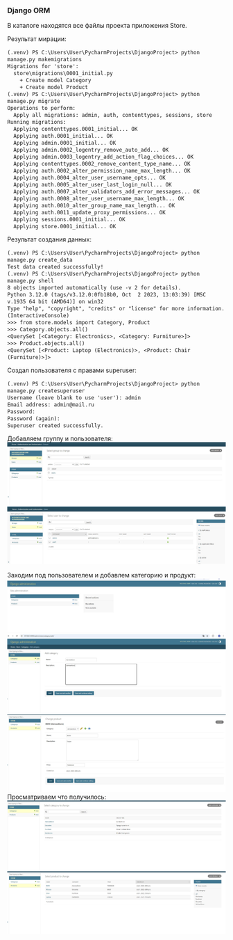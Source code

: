 ### Django ORM

В каталоге находятся все файлы проекта приложения Store.

Результат мирации:
```
(.venv) PS C:\Users\User\PycharmProjects\DjangoProject> python manage.py makemigrations
Migrations for 'store':
  store\migrations\0001_initial.py
    + Create model Category
    + Create model Product
(.venv) PS C:\Users\User\PycharmProjects\DjangoProject> python manage.py migrate
Operations to perform:
  Apply all migrations: admin, auth, contenttypes, sessions, store
Running migrations:
  Applying contenttypes.0001_initial... OK
  Applying auth.0001_initial... OK
  Applying admin.0001_initial... OK
  Applying admin.0002_logentry_remove_auto_add... OK
  Applying admin.0003_logentry_add_action_flag_choices... OK
  Applying contenttypes.0002_remove_content_type_name... OK
  Applying auth.0002_alter_permission_name_max_length... OK
  Applying auth.0004_alter_user_username_opts... OK
  Applying auth.0005_alter_user_last_login_null... OK
  Applying auth.0007_alter_validators_add_error_messages... OK
  Applying auth.0008_alter_user_username_max_length... OK
  Applying auth.0010_alter_group_name_max_length... OK
  Applying auth.0011_update_proxy_permissions... OK
  Applying sessions.0001_initial... OK
  Applying store.0001_initial... OK

```
Результат создания данных:
```
(.venv) PS C:\Users\User\PycharmProjects\DjangoProject> python manage.py create_data
Test data created successfully!
(.venv) PS C:\Users\User\PycharmProjects\DjangoProject> python manage.py shell
8 objects imported automatically (use -v 2 for details).
Python 3.12.0 (tags/v3.12.0:0fb18b0, Oct  2 2023, 13:03:39) [MSC v.1935 64 bit (AMD64)] on win32
Type "help", "copyright", "credits" or "license" for more information.
(InteractiveConsole)
>>> from store.models import Category, Product
>>> Category.objects.all()
<QuerySet [<Category: Electronics>, <Category: Furniture>]>
>>> Product.objects.all()
<QuerySet [<Product: Laptop (Electronics)>, <Product: Chair (Furniture)>]>
```

Создал пользователя с правами superuser:
```
(.venv) PS C:\Users\User\PycharmProjects\DjangoProject> python manage.py createsuperuser
Username (leave blank to use 'user'): admin
Email address: admin@mail.ru
Password:
Password (again):
Superuser created successfully.
```
Добавляем группу и пользователя:
![group](https://github.com/H1trec/OTUS-Python-2025-01/blob/main/HW_8/screen_08/group.JPG?raw=true)
![group](https://github.com/H1trec/OTUS-Python-2025-01/blob/main/HW_8/screen_08/users.JPG?raw=true)

Заходим под пользователем и добавлем категорию и продукт:
![group](https://github.com/H1trec/OTUS-Python-2025-01/blob/main/HW_8/screen_08/user.JPG?raw=true)
![group](https://github.com/H1trec/OTUS-Python-2025-01/blob/main/HW_8/screen_08/category.JPG?raw=true)
![group](https://github.com/H1trec/OTUS-Python-2025-01/blob/main/HW_8/screen_08/product.JPG?raw=true)
Просматриваем что получилось:
![group](https://github.com/H1trec/OTUS-Python-2025-01/blob/main/HW_8/screen_08/all_category.JPG?raw=true)
![group](https://github.com/H1trec/OTUS-Python-2025-01/blob/main/HW_8/screen_08/all_product.JPG?raw=true)
